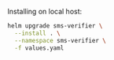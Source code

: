 Installing on local host:
```bash
helm upgrade sms-verifier \
  --install . \
  --namespace sms-verifier \
  -f values.yaml
